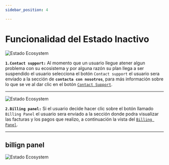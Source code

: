 ```yaml
---
sidebar_position: 4

---
```


# Funcionalidad del Estado Inactivo

![Estado Ecosystem](/img/store-usuario/plan-settings/card-ecosystem/card-funcionality/status_inactive-support.png)

**`1.Contact support:`** Al momento que un usuario llegue atener algun problema con su ecosistema y por alguna razón su plan llega a ser suspendido el usuario selecciona el botón `Contact support` el usuario sera enviado a la sección de **`contacta con nosotros`**, para más información sobre lo que se ve al dar clic en el botón [`Contact Support`](/docs/waizant-store/manual-usuario/contact-us#contact-us-1).

---

![Estado Ecosystem](/img/store-usuario/plan-settings/card-ecosystem/card-funcionality/status_inactive-billing.png)

**`2.Billing panel:`** Si el usuario decide hacer clic sobre el botón llamado `Billing Panel` el usuario sera enviado a la sección donde podra visualizar las facturas y los pagos que realizo, a continuación la vista del [`Billing Panel`](/docs/waizant-store/manual-usuario/plan-settings/card-ecosystem/card-funcionality/contact-support#billign-panel).

---

## billign panel

![Estado Ecosystem](/img/store-usuario/plan-settings/card-ecosystem/card-funcionality/billing-panel-not-completed.png)

